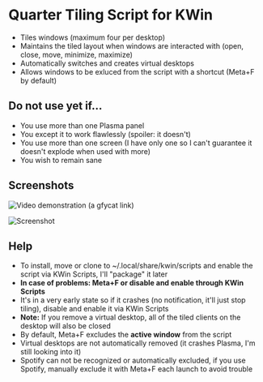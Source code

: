# Quarter Tiling Script for KWin
- Tiles windows (maximum four per desktop)
- Maintains the tiled layout when windows are interacted with (open, close, move, minimize, maximize)
- Automatically switches and creates virtual desktops
- Allows windows to be exluced from the script with a shortcut (Meta+F by default)

## Do not use yet if...
- You use more than one Plasma panel
- You except it to work flawlessly (spoiler: it doesn't)
- You use more than one screen (I have only one so I can't guarantee it doesn't explode when used with more)
- You wish to remain sane

## Screenshots

![Video demonstration (a gfycat link)](https://gfycat.com/TintedRepentantKawala)


![Screenshot](https://u.teknik.io/IZz6t.png)


## Help
- To install, move or clone to ~/.local/share/kwin/scripts and enable the script via KWin Scripts, I'll "package" it later
- **In case of problems: Meta+F or disable and enable through KWin Scripts**
- It's in a very early state so if it crashes (no notification, it'll just stop tiling), disable and enable it via KWin Scripts
- **Note:** If you remove a virtual desktop, all of the tiled clients on the desktop will also be closed
- By default, Meta+F excludes the **active window** from the script
- Virtual desktops are not automatically removed (it crashes Plasma, I'm still looking into it)
- Spotify can not be recognized or automatically excluded, if you use Spotify, manually exclude it with Meta+F each launch to avoid trouble
